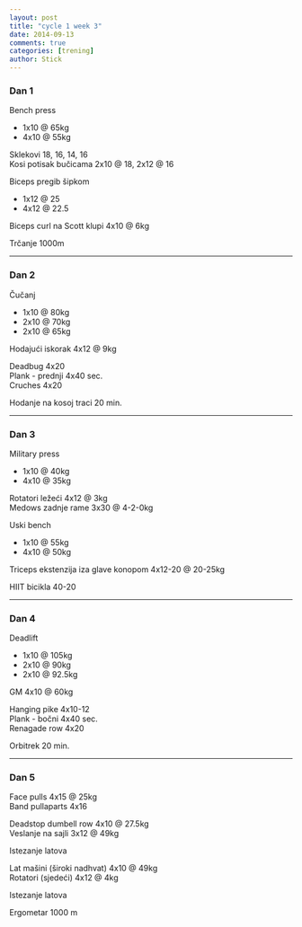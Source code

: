 ```yaml
---
layout: post
title: "cycle 1 week 3"
date: 2014-09-13
comments: true
categories: [trening]
author: Stick
---
```


### Dan 1

Bench press  
- 1x10 @ 65kg  
- 4x10 @ 55kg  

Sklekovi 18, 16, 14, 16  
Kosi potisak bučicama 2x10 @ 18, 2x12 @ 16  

Biceps pregib šipkom  
- 1x12 @ 25  
- 4x12 @ 22.5  

Biceps curl na Scott klupi 4x10 @ 6kg  

Trčanje 1000m  

---

### Dan 2

Čučanj  
- 1x10 @ 80kg  
- 2x10 @ 70kg  
- 2x10 @ 65kg  

Hodajući iskorak 4x12 @ 9kg  

Deadbug 4x20  
Plank - prednji 4x40 sec.  
Cruches 4x20  

Hodanje na kosoj traci 20 min.  

---

### Dan 3

Military press  
- 1x10 @ 40kg  
- 4x10 @ 35kg  

Rotatori ležeći 4x12 @ 3kg  
Medows zadnje rame 3x30 @ 4-2-0kg  

Uski bench  
- 1x10 @ 55kg  
- 4x10 @ 50kg  

Triceps ekstenzija iza glave konopom 4x12-20 @ 20-25kg  

HIIT bicikla 40-20  

---

### Dan 4

Deadlift  
- 1x10 @ 105kg  
- 2x10 @ 90kg 
- 2x10 @ 92.5kg   

GM 4x10 @ 60kg  

Hanging pike 4x10-12  
Plank - bočni 4x40 sec.  
Renagade row 4x20    

Orbitrek 20 min.  

---

### Dan 5

Face pulls 4x15 @ 25kg    
Band pullaparts 4x16   

Deadstop dumbell row 4x10 @ 27.5kg  
Veslanje na sajli 3x12 @ 49kg  

Istezanje latova  

Lat mašini (široki nadhvat) 4x10 @ 49kg  
Rotatori (sjedeći) 4x12 @ 4kg  

Istezanje latova

Ergometar 1000 m